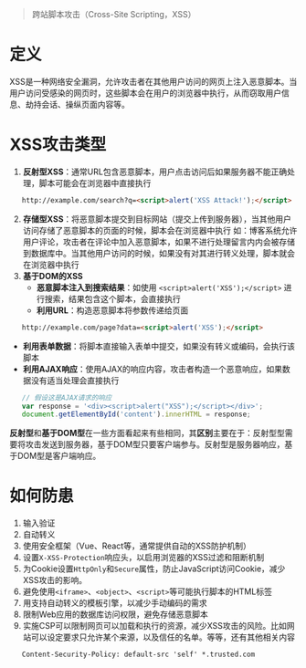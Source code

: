 > 跨站脚本攻击（Cross-Site Scripting，XSS）
# 定义
XSS是一种网络安全漏洞，允许攻击者在其他用户访问的网页上注入恶意脚本。当用户访问受感染的网页时，这些脚本会在用户的浏览器中执行，从而窃取用户信息、劫持会话、操纵页面内容等。
# XSS攻击类型
1. **反射型XSS**：通常URL包含恶意脚本，用户点击访问后如果服务器不能正确处理，脚本可能会在浏览器中直接执行
```html
   http://example.com/search?q=<script>alert('XSS Attack!');</script>
```
2. **存储型XSS**：将恶意脚本提交到目标网站（提交上传到服务器），当其他用户访问存储了恶意脚本的页面的时候，脚本会在浏览器中执行
   如：博客系统允许用户评论，攻击者在评论中加入恶意脚本，如果不进行处理留言内内会被存储到数据库中。当其他用户访问的时候，如果没有对其进行转义处理，脚本就会在浏览器中执行
3. **基于DOM的XSS**
   - **恶意脚本注入到搜索结果**：如使用 `<script>alert('XSS');</script>` 进行搜索，结果包含这个脚本，会直接执行
   - **利用URL**：构造恶意脚本将参数传递给页面
```html
   http://example.com/page?data=<script>alert('XSS');</script>
```
   - **利用表单数据**：将脚本直接输入表单中提交，如果没有转义或编码，会执行该脚本
   - **利用AJAX响应**：使用AJAX的响应内容，攻击者构造一个恶意响应，如果数据没有适当处理会直接执行
```js
   // 假设这是AJAX请求的响应
   var response = '<div><script>alert("XSS");</script></div>';
   document.getElementById('content').innerHTML = response;
```
**反射型**和**基于DOM型**在一些方面看起来有些相同，其**区别**主要在于：反射型型需要将攻击发送到服务器，基于DOM型只要客户端参与。反射型是服务器响应，基于DOM型是客户端响应。
# 如何防患
1. 输入验证
2. 自动转义
3. 使用安全框架（Vue、React等，通常提供自动的XSS防护机制）
4. 设置`X-XSS-Protection`响应头，以启用浏览器的XSS过滤和阻断机制
5. 为Cookie设置`HttpOnly`和`Secure`属性，防止JavaScript访问Cookie，减少XSS攻击的影响。
6. 避免使用`<iframe>`、`<object>`、`<script>`等可能执行脚本的HTML标签
7. 用支持自动转义的模板引擎，以减少手动编码的需求
8. 限制Web应用的数据库访问权限，避免存储恶意脚本
9. 实施CSP可以限制网页可以加载和执行的资源，减少XSS攻击的风险。比如网站可以设定要求只允许某个来源，以及信任的名单。等等，还有其他相关内容
```http
   Content-Security-Policy: default-src 'self' *.trusted.com
```